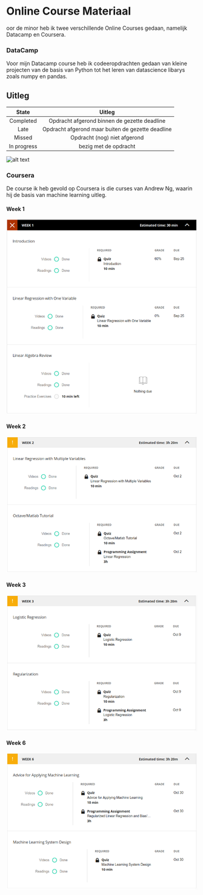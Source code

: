 # Online Course Materiaal

oor de minor heb ik twee verschillende Online Courses gedaan, namelijk Datacamp en Coursera. 


### DataCamp
Voor mijn Datacamp course heb ik codeeropdrachten gedaan van kleine projecten van de basis van Python tot het leren van datascience libarys zoals numpy en pandas. 

## Uitleg
| State      | Uitleg
|:------------:|:------------:|
| Completed  | Opdracht afgerond binnen de gezette deadline
| Late       |Opdracht afgerond maar buiten de gezette deadline
| Missed    |Opdracht (nog) niet afgerond
| In progress| bezig met de opdracht

![alt text](/OCM-Screenshots/DataCamp_14-10-2017_screenshot.png)


### Coursera
De course ik heb gevold op Coursera is die curses van Andrew Ng, waarin hij de basis van machine learning uitleg. 



#### Week 1
![alt text](COU-Screenshots/Coursera_week1.png)

#### Week 2
![alt text](COU-Screenshots/Coursera_week2.png)

#### Week 3
![alt text](COU-Screenshots/Coursera_week3.png)


#### Week 6
![alt text](COU-Screenshots/Coursera_week6.png)
















